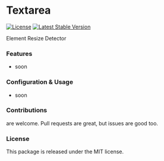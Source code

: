 # Textarea

[![License](https://poser.pugx.org/laravel-enso/textarea/license)](https://packagist.org/packages/laravel-enso/textarea)
[![Latest Stable Version](https://poser.pugx.org/laravel-enso/textarea/version)](https://packagist.org/packages/laravel-enso/textarea)

Element Resize Detector

### Features

- soon

### Configuration & Usage

- soon

### Contributions

are welcome. Pull requests are great, but issues are good too.

### License

This package is released under the MIT license.